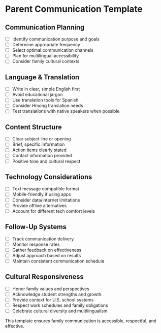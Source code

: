 # Parent Communication Template

## Communication Planning
- [ ] Identify communication purpose and goals
- [ ] Determine appropriate frequency
- [ ] Select optimal communication channels
- [ ] Plan for multilingual accessibility
- [ ] Consider family cultural contexts

## Language & Translation
- [ ] Write in clear, simple English first
- [ ] Avoid educational jargon
- [ ] Use translation tools for Spanish
- [ ] Consider Hmong translation needs
- [ ] Test translations with native speakers when possible

## Content Structure
- [ ] Clear subject line or opening
- [ ] Brief, specific information
- [ ] Action items clearly stated
- [ ] Contact information provided
- [ ] Positive tone and cultural respect

## Technology Considerations
- [ ] Text message compatible format
- [ ] Mobile-friendly if using apps
- [ ] Consider data/internet limitations
- [ ] Provide offline alternatives
- [ ] Account for different tech comfort levels

## Follow-Up Systems
- [ ] Track communication delivery
- [ ] Monitor response rates
- [ ] Gather feedback on effectiveness
- [ ] Adjust approach based on results
- [ ] Maintain consistent communication schedule

## Cultural Responsiveness
- [ ] Honor family values and perspectives
- [ ] Acknowledge student strengths and growth
- [ ] Provide context for U.S. school systems
- [ ] Respect work schedules and family obligations
- [ ] Celebrate cultural diversity and multilingualism

This template ensures family communication is accessible, respectful, and effective.
